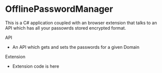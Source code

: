 # OfflinePasswordManager

This is a C# application coupled with an browser extension that talks to an API which has all your passowrds stored encrypted format.

API
- An API which gets and sets the passwords for a given Domain

Extension
- Extension code is here
